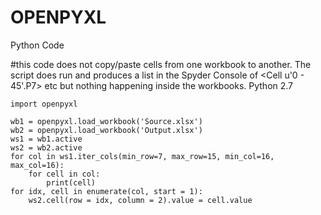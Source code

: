 # OPENPYXL
Python Code

#this code does not copy/paste cells from one workbook to another. The script does run and produces a list in the Spyder Console of <Cell u'0 - 45'.P7> etc but nothing happening inside the workbooks. Python 2.7

    import openpyxl

    wb1 = openpyxl.load_workbook('Source.xlsx')
    wb2 = openpyxl.load_workbook('Output.xlsx')
    ws1 = wb1.active
    ws2 = wb2.active
    for col in ws1.iter_cols(min_row=7, max_row=15, min_col=16, max_col=16):
        for cell in col:
            print(cell)
    for idx, cell in enumerate(col, start = 1):
        ws2.cell(row = idx, column = 2).value = cell.value
